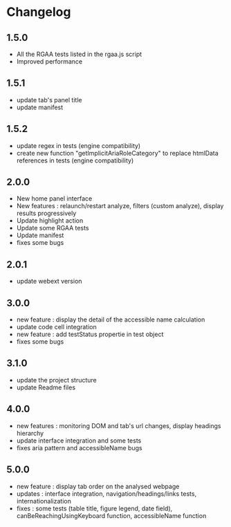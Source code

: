 # Changelog

## 1.5.0

- All the RGAA tests listed in the rgaa.js script
- Improved performance

## 1.5.1

- update tab's panel title
- update manifest

## 1.5.2

- update regex in tests (engine compatibility)
- create new function "getImplicitAriaRoleCategory" to replace htmlData references in tests (engine compatibility)

## 2.0.0

- New home panel interface
- New features : relaunch/restart analyze, filters (custom analyze), display results progressively
- Update highlight action
- Update some RGAA tests
- Update manifest 
- fixes some bugs

## 2.0.1
- update webext version

## 3.0.0
- new feature : display the detail of the accessible name calculation
- update code cell integration
- new feature : add testStatus propertie in test object
- fixes some bugs

## 3.1.0
- update the project structure
- update Readme files

## 4.0.0
- new features : monitoring DOM and tab's url changes, display headings hierarchy
- update interface integration and some tests
- fixes aria pattern and accessibleName bugs

## 5.0.0
- new feature : display tab order on the analysed webpage
- updates : interface integration, navigation/headings/links tests, internationalization
- fixes : some tests (table title, figure legend, date field), canBeReachingUsingKeyboard function, accessibleName function

